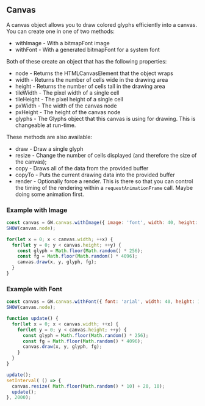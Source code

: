 
## Canvas

A canvas object allows you to draw colored glyphs efficiently into a canvas.  You can create one in one of two methods:

* withImage - With a bitmapFont image
* withFont - With a generated bitmapFont for a system font

Both of these create an object that has the following properties:

* node - Returns the HTMLCanvasElement that the object wraps
* width - Returns the number of cells wide in the drawing area
* height - Returns the number of cells tall in the drawing area
* tileWidth - The pixel width of a single cell
* tileHeight - The pixel height of a single cell
* pxWidth - The width of the canvas node
* pxHeight - The height of the canvas node
* glyphs - The Glyphs object that this canvas is using for drawing.  This is changeable at run-time.

These methods are also available:

* draw - Draw a single glyph
* resize - Change the number of cells displayed (and therefore the size of the canvas);
* copy - Draws all of the data from the provided buffer
* copyTo - Puts the current drawing data into the provided buffer
* render - Optionally force a render.  This is there so that you can control the timing of the rendering within a `requestAnimationFrame` call.  Maybe doing some animation first.

### Example with Image

```js
const canvas = GW.canvas.withImage({ image: 'font', width: 40, height: 10 });
SHOW(canvas.node);

for(let x = 0; x < canvas.width; ++x) {
  for(let y = 0; y < canvas.height; ++y) {
    const glyph = Math.floor(Math.random() * 256);
    const fg = Math.floor(Math.random() * 4096);
    canvas.draw(x, y, glyph, fg);
  }
}
```

### Example with Font

```js
const canvas = GW.canvas.withFont({ font: 'arial', width: 40, height: 10, tileWidth: 12, tileHeight: 12 });
SHOW(canvas.node);

function update() {
  for(let x = 0; x < canvas.width; ++x) {
    for(let y = 0; y < canvas.height; ++y) {
      const glyph = Math.floor(Math.random() * 256);
      const fg = Math.floor(Math.random() * 4096);
      canvas.draw(x, y, glyph, fg);
    }
  }
}

update();
setInterval( () => {
  canvas.resize( Math.floor(Math.random() * 10) + 20, 10);
  update();
}, 2000);
```
